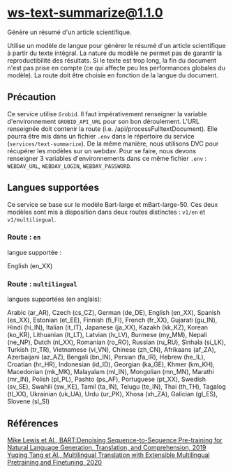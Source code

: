# ws-text-summarize@1.1.0

Génère un résumé d'un article scientifique.

Utilise un modèle de langue pour générer le résumé d'un article scientifique à partir du texte intégral. La nature du modèle ne permet pas de garantir la reproductibilité des résultats. Si le texte est trop long, la fin du document n'est pas prise en compte (ce qui affecte peu les performances globales du modèle). La route doit être choisie en fonction de la langue du document.

## Précaution

Ce service utilise `Grobid`. Il faut impérativement renseigner la variable d'environnement `GROBID_API_URL` pour son bon déroulement. L'URL renseignée doit contenir la route (i.e. /api/processFulltextDocument). Elle pourra être mis dans un fichier `.env` dans le répertoire du service (`services/text-summarize`).
De la même manière, nous utilisons DVC pour récupérer les modèles sur un webdav. Pour se faire, nous devons renseigner 3 variables d'environnements dans ce même fichier `.env` : `WEBDAV_URL`, `WEBDAV_LOGIN`, `WEBDAV_PASSWORD`.

## Langues supportées

Ce service se base sur le modèle Bart-large et mBart-large-50. Ces deux modèles sont mis à disposition dans deux routes distinctes : `v1/en` et `v1/multilingual`.

###  Route : `en`

langue supportée :

English (en_XX)

### Route : `multilingual`

langues supportées (en anglais):

Arabic (ar_AR), Czech (cs_CZ), German (de_DE), English (en_XX), Spanish (es_XX), Estonian (et_EE), Finnish (fi_FI), French (fr_XX), Gujarati (gu_IN), Hindi (hi_IN), Italian (it_IT), Japanese (ja_XX), Kazakh (kk_KZ), Korean (ko_KR), Lithuanian (lt_LT), Latvian (lv_LV), Burmese (my_MM), Nepali (ne_NP), Dutch (nl_XX), Romanian (ro_RO), Russian (ru_RU), Sinhala (si_LK), Turkish (tr_TR), Vietnamese (vi_VN), Chinese (zh_CN), Afrikaans (af_ZA), Azerbaijani (az_AZ), Bengali (bn_IN), Persian (fa_IR), Hebrew (he_IL), Croatian (hr_HR), Indonesian (id_ID), Georgian (ka_GE), Khmer (km_KH), Macedonian (mk_MK), Malayalam (ml_IN), Mongolian (mn_MN), Marathi (mr_IN), Polish (pl_PL), Pashto (ps_AF), Portuguese (pt_XX), Swedish (sv_SE), Swahili (sw_KE), Tamil (ta_IN), Telugu (te_IN), Thai (th_TH), Tagalog (tl_XX), Ukrainian (uk_UA), Urdu (ur_PK), Xhosa (xh_ZA), Galician (gl_ES), Slovene (sl_SI)


## Références

[Mike Lewis et Al., BART:Denoising Sequence-to-Sequence Pre-training for Natural Language Generation, Translation, and Comprehension, 2019](https://arxiv.org/abs/1910.13461)
[Yuqing Tang et Al., Multilingual Translation with Extensible Multilingual Pretraining and Finetuning, 2020](https://arxiv.org/abs/2008.00401)
